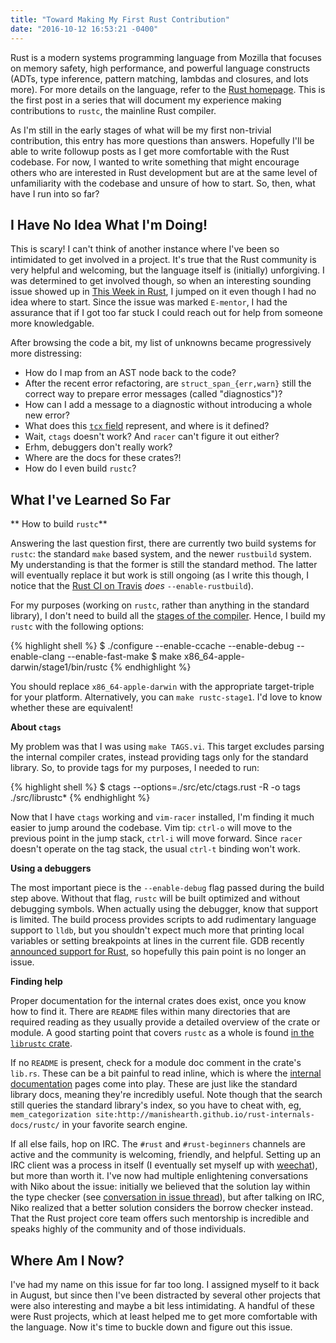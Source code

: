 ```yaml
---
title: "Toward Making My First Rust Contribution"
date: "2016-10-12 16:53:21 -0400"
---
```


Rust is a modern systems programming language from Mozilla that focuses on
memory safety, high performance, and powerful language constructs (ADTs, type
inference, pattern matching, lambdas and closures, and lots more). For more
details on the language, refer to the [Rust homepage][rust]. This is the first
post in a series that will document my experience making contributions to
`rustc`, the mainline Rust compiler.

As I'm still in the early stages of what will be my first non-trivial
contribution, this entry has more questions than answers. Hopefully I'll be able
to write followup posts as I get more comfortable with the Rust codebase. For
now, I wanted to write something that might encourage others who are interested
in Rust development but are at the same level of unfamiliarity with the codebase
and unsure of how to start. So, then, what have I run into so far?

## I Have No Idea What I'm Doing!

This is scary! I can't think of another instance where I've been so intimidated
to get involved in a project. It's true that the Rust community is very helpful
and welcoming, but the language itself is (initially) unforgiving. I was
determined to get involved though, so when an interesting sounding issue showed
up in [This Week in Rust][twir], I jumped on it even though I had no idea where
to start. Since the issue was marked `E-mentor`, I had the assurance that if I
got too far stuck I could reach out for help from someone more knowledgable.

After browsing the code a bit, my list of unknowns became progressively more
distressing:

* How do I map from an AST node back to the code?
* After the recent error refactoring, are `struct_span_{err,warn}` still the
  correct way to prepare error messages (called "diagnostics")?
* How can I add a message to a diagnostic without introducing a whole new error?
* What does this [`tcx` field][tcx] represent, and where is it defined?
* Wait, `ctags` doesn't work? And `racer` can't figure it out either?
* Erhm, debuggers don't really work?
* Where are the docs for these crates?!
* How do I even build `rustc`?

## What I've Learned So Far

** How to build `rustc`**

Answering the last question first, there are currently two build systems for
`rustc`: the standard `make` based system, and the newer `rustbuild` system. My
understanding is that the former is still the standard method. The latter will
eventually replace it but work is still ongoing (as I write this though, I notice
that the [Rust CI on Travis][travisci] *does* `--enable-rustbuild`).

For my purposes (working on `rustc`, rather than anything in the standard
library), I don't need to build all the [stages of the compiler][rustcstages].
Hence, I build my `rustc` with the following options:

{% highlight shell %}
$ ./configure --enable-ccache --enable-debug --enable-clang --enable-fast-make
$ make x86_64-apple-darwin/stage1/bin/rustc
{% endhighlight %}

You should replace `x86_64-apple-darwin` with the appropriate target-triple for
your platform. Alternatively, you can `make rustc-stage1`. I'd love to know
whether these are equivalent!

**About `ctags`**

My problem was that I was using `make TAGS.vi`. This target
excludes parsing the internal compiler crates, instead providing tags only for
the standard library. So, to provide tags for my purposes, I needed to run:

{% highlight shell %}
$ ctags --options=./src/etc/ctags.rust -R -o tags ./src/librustc*
{% endhighlight %}

Now that I have `ctags` working and `vim-racer` installed, I'm finding it much
easier to jump around the codebase. Vim tip: `ctrl-o` will move to the previous
point in the jump stack, `ctrl-i` will move forward. Since `racer` doesn't
operate on the tag stack, the usual `ctrl-t` binding won't work.

**Using a debuggers**

The most important piece is the `--enable-debug` flag passed during the build
step above. Without that flag, `rustc` will be built optimized and without
debugging symbols. When actually using the debugger, know that support is
limited. The build process provides scripts to add rudimentary language support
to `lldb`, but you shouldn't expect much more that printing local variables or
setting breakpoints at lines in the current file. GDB recently [announced
support for Rust][gdb], so hopefully this pain point is no longer an issue.

**Finding help**

Proper documentation for the internal crates does exist, once you know how to
find it. There are `README` files within many directories that are required
reading as they usually provide a detailed overview of the crate or module. A
good starting point that covers `rustc` as a whole is found [in the `librustc`
crate][readme].

If no `README` is present, check for a module doc comment in the crate's
`lib.rs`.  These can be a bit painful to read inline, which is where the
[internal documentation][rustcdocs] pages come into play. These are just like
the standard library docs, meaning they're incredibly useful. Note though that
the search still queries the standard library's index, so you have to cheat
with, eg, `mem_categorization site:http://manishearth.github.io/rust-internals-docs/rustc/`
in your favorite search engine.

If all else fails, hop on IRC. The `#rust` and `#rust-beginners` channels are
active and the community is welcoming, friendly, and helpful. Setting up an IRC
client was a process in itself (I eventually set myself up with [weechat]), but
more than worth it. I've now had multiple enlightening conversations with Niko
about the issue: initially we believed that the solution lay within the type
checker (see [conversation in issue thread][conversation]), but after talking on
IRC, Niko realized that a better solution considers the borrow checker instead.
That the Rust project core team offers such mentorship is incredible and speaks
highly of the community and of those individuals.

## Where Am I Now?

I've had my name on this issue for far too long. I assigned myself to it back in
August, but since then I've been distracted by several other projects that were
also interesting and maybe a bit less intimidating. A handful of these were Rust
projects, which at least helped me to get more comfortable with the language.
Now it's time to buckle down and figure out this issue.

[rust]: https://rust-lang.org
[issue]: https://github.com/rust-lang/rust/issues/28419
[twir]: https://this-week-in-rust.org/
[tcx]: https://github.com/rust-lang/rust/blob/9cb01365eed598811aef847a8ee414dab576f3c8/src/librustc_typeck/check/autoderef.rs#L198
[travisci]: https://travis-ci.org/rust-lang/rust/
[rustcstages]: https://github.com/rust-lang/rust/blob/9cb01365eed598811aef847a8ee414dab576f3c8/Makefile.in#L149,L159
[gdb]: https://sourceware.org/gdb/current/onlinedocs/gdb/Rust.html#Rust
[rustcdocs]: http://manishearth.github.io/rust-internals-docs/rustc/index.html
[readme]: https://github.com/rust-lang/rust/tree/master/src/librustc#readme
[weechat]: https://weechat.org/
[conversation]: https://github.com/rust-lang/rust/issues/28419#issuecomment-242909711
